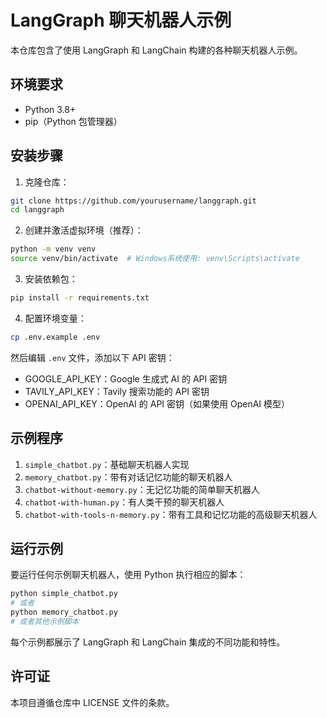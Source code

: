 # LangGraph 聊天机器人示例

本仓库包含了使用 LangGraph 和 LangChain 构建的各种聊天机器人示例。

## 环境要求

- Python 3.8+
- pip（Python 包管理器）

## 安装步骤

1. 克隆仓库：
```bash
git clone https://github.com/yourusername/langgraph.git
cd langgraph
```

2. 创建并激活虚拟环境（推荐）：
```bash
python -m venv venv
source venv/bin/activate  # Windows系统使用: venv\Scripts\activate
```

3. 安装依赖包：
```bash
pip install -r requirements.txt
```

4. 配置环境变量：
```bash
cp .env.example .env
```
然后编辑 `.env` 文件，添加以下 API 密钥：
- GOOGLE_API_KEY：Google 生成式 AI 的 API 密钥
- TAVILY_API_KEY：Tavily 搜索功能的 API 密钥
- OPENAI_API_KEY：OpenAI 的 API 密钥（如果使用 OpenAI 模型）

## 示例程序

1. `simple_chatbot.py`：基础聊天机器人实现
2. `memory_chatbot.py`：带有对话记忆功能的聊天机器人
3. `chatbot-without-memory.py`：无记忆功能的简单聊天机器人
4. `chatbot-with-human.py`：有人类干预的聊天机器人
5. `chatbot-with-tools-n-memory.py`：带有工具和记忆功能的高级聊天机器人

## 运行示例

要运行任何示例聊天机器人，使用 Python 执行相应的脚本：

```bash
python simple_chatbot.py
# 或者
python memory_chatbot.py
# 或者其他示例脚本
```

每个示例都展示了 LangGraph 和 LangChain 集成的不同功能和特性。

## 许可证

本项目遵循仓库中 LICENSE 文件的条款。